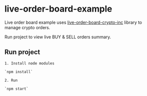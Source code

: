 # live-order-board-example

Live order board example uses [live-order-board-crypto-inc](https://github.com/andymalandkar/live-order-board) library to manage crypto orders.

Run project to view live BUY & SELL orders summary.

## Run project

    1. Install node modules

    `npm install`

    2. Run

    `npm start`
